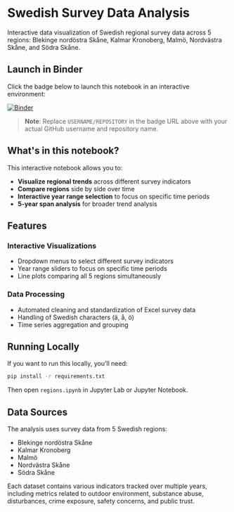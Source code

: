 # Swedish Survey Data Analysis

Interactive data visualization of Swedish regional survey data across 5 regions: Blekinge nordöstra Skåne, Kalmar Kronoberg, Malmö, Nordvästra Skåne, and Södra Skåne.

## Launch in Binder

Click the badge below to launch this notebook in an interactive environment:

[![Binder](https://mybinder.org/badge_logo.svg)](https://mybinder.org/v2/gh/pnettto/survey-notebooks/main?labpath=regions.ipynb)

> **Note**: Replace `USERNAME/REPOSITORY` in the badge URL above with your actual GitHub username and repository name.

## What's in this notebook?

This interactive notebook allows you to:

- **Visualize regional trends** across different survey indicators
- **Compare regions** side by side over time
- **Interactive year range selection** to focus on specific time periods
- **5-year span analysis** for broader trend analysis

## Features

### Interactive Visualizations
- Dropdown menus to select different survey indicators
- Year range sliders to focus on specific time periods
- Line plots comparing all 5 regions simultaneously

### Data Processing
- Automated cleaning and standardization of Excel survey data
- Handling of Swedish characters (ä, å, ö)
- Time series aggregation and grouping

## Running Locally

If you want to run this locally, you'll need:

```bash
pip install -r requirements.txt
```

Then open `regions.ipynb` in Jupyter Lab or Jupyter Notebook.

## Data Sources

The analysis uses survey data from 5 Swedish regions:
- Blekinge nordöstra Skåne
- Kalmar Kronoberg 
- Malmö
- Nordvästra Skåne
- Södra Skåne

Each dataset contains various indicators tracked over multiple years, including metrics related to outdoor environment, substance abuse, disturbances, crime exposure, safety concerns, and public trust.

